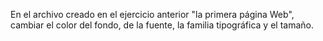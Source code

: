En el archivo creado en el ejercicio anterior "la primera página Web", cambiar el color del fondo, de la fuente, la familia tipográfica y el tamaño.